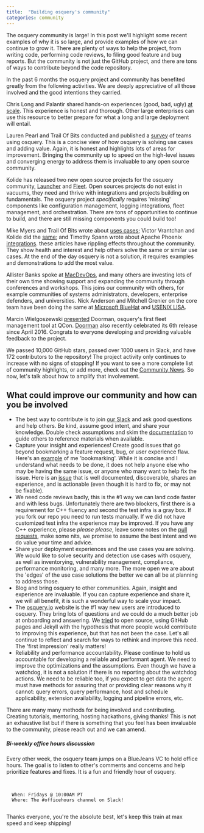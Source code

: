 ```yaml
---
title:  "Building osquery's community"
categories: community
---
```


The osquery community is large! In this post we'll highlight some recent examples of why it is so large, and provide examples of how we can continue to grow it. There are plenty of ways to help the project, from writing code, performing code reviews, to filing good feature and bug reports. But the community is not just the GitHub project, and there are tons of ways to contribute beyond the code repository.

In the past 6 months the osquery project and community has benefited greatly from the following activities. We are deeply appreciative of all those involved and the good intentions they carried.

Chris Long and Palantir shared hands-on experiences (good, bad, ugly) [at scale](https://medium.com/@palantir/osquery-across-the-enterprise-3c3c9d13ec55). This experience is honest and thorough. Other large enterprises can use this resource to better prepare for what a long and large deployment will entail.

Lauren Pearl and Trail Of Bits conducted and published a [survey](https://blog.trailofbits.com/2017/11/09/how-are-teams-currently-using-osquery/) of teams using osquery. This is a concise view of how osquery is solving use cases and adding value. Again, it is honest and highlights lots of areas for improvement. Bringing the community up to speed on the high-level issues and converging energy to address them is invaluable to any open source community.

Kolide has released two new open source projects for the osquery community, [Launcher](https://kolide.com/launcher) and [Fleet](https://kolide.com/fleet). Open sources projects do not exist in vacuums, they need and thrive with integrations and projects building on fundamentals. The osquery project *specifically* requires 'missing' components like configuration management, logging integrations, fleet management, and orchestration. There are tons of opportunities to continue to build, and there are still missing components you could build too!

Mike Myers and Trail Of Bits wrote about [uses cases](https://blog.trailofbits.com/2017/10/10/tracking-a-stolen-code-signing-certificate-with-osquery/); Victor Vrantchan and Kolide did the [same](https://blog.kolide.com/check-the-efi-version-of-a-mac-with-osquery-f98c6e3beffa); and Timothy Spann wrote about Apache Phoenix [integrations](https://community.hortonworks.com/articles/79842/ingesting-osquery-into-apache-phoenix-using-apache.html). these articles have rippling effects throughout the community. They show health and interest and help others solve the same or similar use cases. At the end of the day osquery is not a solution, it requires examples and demonstrations to add the most value.

Allister Banks spoke at [MacDevOps](https://www.youtube.com/watch?v=WFx9nPHC_Co&feature=youtu.be), and many others are investing lots of their own time showing support and expanding the community through conferences and workshops. This joins our community with others, for example communities of systems administrators, developers, enterprise defenders, and universities. Nick Anderson and Mitchell Grenier on the core team have been doing the same at [Microsoft BlueHat](https://blogs.technet.microsoft.com/bluehat/2017/09/01/announcing-the-bluehat-v17-schedule/) and [USENIX LISA](https://www.usenix.org/conference/lisa17/conference-program/presentation/reed).

Marcin Wielgoszewski [presented](https://www.infoq.com/presentations/doorman-osquery) Doorman, osquery's first fleet management tool at QCon. [Doorman](https://github.com/mwielgoszewski/doorman) also recently celebrated its 6th release since April 2016. Congrats to everyone developing and providing valuable feedback to the project.

We passed 10,000 GitHub stars, passed over 1000 users in Slack, and have 172 contributors to the repository! The project activity only continues to increase with no signs of stopping! If you want to see a more complete list of community highlights, or add more, check out the [Community News](https://osquery.io/community/). So now, let's talk about how to amplify that involvement.

## What could improve our community and how can you be involved

* The best way to contribute is to join [our Slack](https://osquery-slack.herokuapp.com/) and ask good questions and help others. Be kind, assume good intent, and share your knowledge. Double check assumptions and skim the [documentation](http://osquery.readthedocs.org/en/stable/) to guide others to reference materials when available.
* Capture your insight and experiences! Create good issues that go beyond bookmarking a feature request, bug, or user experience flaw. Here's an [example](https://github.com/facebook/osquery/issues/3764) of me 'bookmarking'. While it is concise and I understand what needs to be done, it does not help anyone else who may be having the same issue, or anyone who many want to help fix the issue. Here is an [issue](https://github.com/facebook/osquery/issues/3920) that is well documented, discoverable, shares an experience, and is actionable (even though it is hard to fix, or may not be fixable).
* We need code reviews badly, this is the #1 way we can land code faster and with less bugs. Unfortunately there are two blockers, first there is a requirement for C++ fluency and second the test infra is a gray box. If you fork our repo you need to run tests manually. If we did not have customized test infra the experience may be improved. If you have any C++ experience, please *please please*, leave some notes on the [pull requests](https://github.com/facebook/osquery/pulls), make some nits, we promise to assume the best intent and we do value your time and advice.
* Share your deployment experiences and the use cases you are solving. We would like to solve security and detection use cases with osquery, as well as inventorying, vulnerability management, compliance, performance monitoring, and many more. The more open we are about the 'edges' of the use case solutions the better we can all be at planning to address those.
* Blog and bring osquery to other communities. Again, insight and experience are invaluable. If you can capture experience and share it, we will all benefit, it is such a wonderful way to scale your impact.
* The [osquery.io](https://osquery.io/) website is the #1 way new users are introduced to osquery. They bring lots of questions and we could do a much better job at onboarding and answering. We [tried](https://github.com/facebook/osquery/tree/master/docs) to open source, using GitHub pages and Jekyll with the hypothesis that more people would contribute to improving this experience, but that has not been the case. Let's all continue to reflect and search for ways to rethink and improve this need. The 'first impression' really matters!
* Reliability and performance accountability. Please continue to hold us accountable for developing a reliable and performant agent. We need to improve the optimizations and the assumptions. Even though we have a watchdog, it is not a solution if there is no reporting about the watchdog actions. We need to be reliable too, if you expect to get data the agent must have methods for assuring that or providing clear reasons why it cannot: query errors, query performance, host and schedule applicability, extension availability, logging and pipeline errors, etc.

There are many many methods for being involved and contributing. Creating tutorials, mentoring, hosting hackathons, giving thanks! This is not an exhaustive list but if there is something that you feel has been invaluable to the community, please reach out and we can amend.

<div class="note info">
  <h5>Bi-weekly office hours discussion</h5>
  <p>Every other week, the osquery team jumps on a BlueJeans VC to hold office hours. The goal is to listen to other's comments and concerns and help prioritize features and fixes. It is a fun and friendly hour of osquery.</p>
  <br />
  <code>
  When: Fridays @ 10:00AM PT
  Where: The #officehours channel on Slack!
  </code>
</div>

Thanks everyone, you're the absolute best, let's keep this train at max speed and keep shipping!

